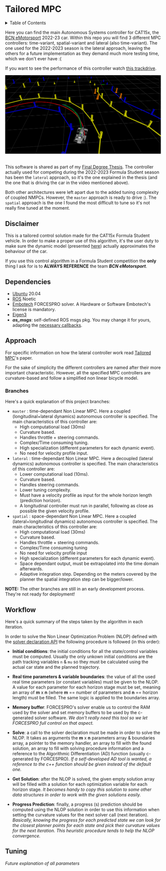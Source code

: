 
# Tailored MPC
<details>
    <summary>Table of Contents</summary>
    <ol>
        <li>
        <a href="#disclaimer">Disclaimer</a>
        </li>
        <li><a href="#dependencies">Dependencies</a>
        </li>
        <li>
        <a href="#approach">Approach</a>
        </li>
        <li>
        <a href="#workflow">Workflow</a>
        </li>
        <li>
        <a href="#tuning">Tuning</a>
        </li>
    </ol>
</details>

Here you can find the main Autonomous Systems controller for CAT15x, the [BCN eMotorsport](https://bcnemotorsport.upc.edu) 2022-23 car. Within this repo you will find 3 different MPC controllers: time-variant, spatial-variant and lateral (also time-variant). The one used for the 2022-2023 season is the lateral approach, leaving the others for a future implementation as they demand much more testing time, which we don't ever have :(

If you want to see the performance of this controller watch [this trackdrive](https://youtu.be/mk9U0lRWr-0?si=S0-yVm7wfKk2jvPq).

<div align="center">
<a> <img src="docs/mpc_black.png" alt="Logo" width="855"> </a>
<!-- <h3 align="center">Tailored MPC</h3> -->
</div>
<br />

This software is shared as part of my [Final Degree Thesis](docs/tfg.pdf). The controller actually used for competing during the 2022-2023 Formula Student season has been the `lateral` approach, so it's the one explained in the thesis (and the one that is driving the car in the video mentioned above). 

Both other architectures were left apart due to the added tuning complexity of coupled NMPCs. However, the  `master` approach is ready to drive :). The `spatial` approach is the one I found the most difficult to tune so it's not really fine tuned at the moment.

## Disclaimer
This is a tailored control solution made for the CAT15x Formula Student vehicle. In order to make a proper use of this algorithm, it's the user duty to make sure the dynamic model (presented [here](docs/tfg.pdf)) actually approximates the behaviour of the car. 

If you use this control algorithm in a Formula Student competition the **only** thing I ask for is to **ALWAYS REFERENCE** the team ___BCN eMotorsport___.

## Dependencies
* [Ubuntu](https://ubuntu.com/) 20.04
* [ROS](https://www.ros.org/) Noetic
* [Embotech](https://www.embotech.com/products/forcespro/overview/) FORCESPRO solver. A Hardware or Software Embotech's license is mandatory.
* [Eigen3](https://eigen.tuxfamily.org)
* ___as_msgs___: self-defined ROS msgs pkg. You may change it for yours, adapting the [necessary callbacks](include/mpc.hh).

## Approach

For specific information on how the lateral controller work read [Tailored MPC](docs/tfg.pdf)'s paper.

For the sake of simplicity the different controllers are named after their more important characteristic. However, all the specified MPC controllers are curvature-based and follow a simplified non linear bicycle model.

### Branches
Here's a quick explanation of this project branches:

* `master` : time-dependant Non Linear MPC. Here a coupled (longitudinal+lateral dynamics) autonomous controller is specified. The main characteristics of this controller are:
    * High computational load (30ms)
    * Curvature based.
    * Handles throttle + steering commands.
    * Complex/Time consuming tuning.
    * High specialization (different parameters for each dynamic event).
    * No need for velocity profile input.
* `lateral` : time-dependant Non Linear MPC. Here a decoupled (lateral dynamics) autonomous controller is specified. The main characteristics of this controller are:
    * Lower computational load (10ms).
    * Curvature based.
    * Handles steering commands.
    * Lower tuning complexity.
    * Must have a velocity profile as input for the whole horizon length (prediction horizon).
    * A longitudinal controller must run in parallel, following as close as possible the given velocity profile.
* `spatial` : space-dependant Non Linear MPC. Here a coupled (lateral+longitudinal dynamics) autonomous controller is specified. The main characteristics of this controller are:
    * High computational load (30ms)
    * Curvature based.
    * Handles throttle + steering commands.
    * Complex/Time consuming tuning
    * No need for velocity profile input
    * High specialization (different parameters for each dynamic event).
    * Space dependant output, must be extrapolated into the time domain afterwards.
    * Adaptive integration step. Depending on the meters covered by the planner the spatial integration step can be bigger/lower.

__NOTE:__ The other branches are still in an early development process. They're not ready for deployment!

## Workflow

Here's a quick summary of the steps taken by the algorithm in each iteration.

In order to solve the Non Linear Optimization Problem (NLOP) defined with the [solver declaration API](solver/FORCES_problem.m) the following procedure is followed (in this order):

* __Initial conditions__: the initial conditions for all the state/control variables must be computed. Usually the only unkown initial conditions are the path tracking variables `n` & `mu` so they must be calculated using the actual car state and the planned trajectory. 

* __Real time parameters & variable boundaries__: the value of all the used real time parameters (or constant variables) must be given to the NLOP. A value for each parameter for each horizon stage must be set, meaning an array of __m__ x __n__ (where __m__ == number of parameters and __n__ == horizon length) must be filled. The same logic is applied to the boundaries array.

* __Memory buffer__: FORCESPRO's solver enable us to control the RAM used by the solver and set memory buffers to be used by the c-generated solver software. _We don't really need this tool so we let FORCESPRO full control on that aspect._

* __Solve__: a call to the solver declaration must be made in order to solve the NLOP. It takes as arguments the __m__ x __n__ parameters array & boundaries array, a pointer to the memory handler, an array to fill with the found solution, an array to fill with solving procedure information and a reference to the Algorithmic Differentiation (AD) function (usually c-generated by FORCESPRO). _If a self-developed AD tool is wanted, a reference to the c++ function should be given instead of the default one._

* __Get Solution__: after the NLOP is solved, the given empty solution array will be filled with a solution for each optimization variable for each horizon stage. _It becomes handy to copy this solution to some other data structures in order to work with the given solutions easily._

* __Progress Prediction__: finally, a progress (s) prediction should be computed using the NLOP solution in order to use this information when setting the curvature values for the next solver call (next iteration). _Basically, knowing the progress for each predicted state we can look for the closest planner points for each state and pick their curvature values for the next iteration. This heuristic procedure tends to help the NLOP convergence._

## Tuning
_Future explanation of all parameters_